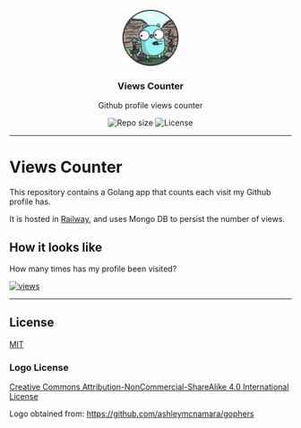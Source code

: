 <p align="center">
  <img src="media/views-counter-logo.png" width="100" alt="Repository logo" />
</p>
<h3 align="center">Views Counter</h3>
<p align="center">Github profile views counter<p>
<!--p align="center"><a href="https://lhbelfanti.gitlab.io/timer/"><strong>➥ Live Demo</strong></a></p-->
<p align="center">
    <img src="https://img.shields.io/github/repo-size/lhbelfanti/views-counter?label=Repo%20size" alt="Repo size" />
    <img src="https://img.shields.io/github/license/lhbelfanti/views-counter?label=License" alt="License" />
</p>

---

# Views Counter

This repository contains a Golang app that counts each visit my Github profile has.

It is hosted in [Railway](https://railway.app/), and uses Mongo DB to persist the number of views.

## How it looks like

How many times has my profile been visited?

<a href="https://github.com/lhbelfanti/">
    <img alt="views" title="GitHub profile views" src="https://views-counter-lhbelfanti.up.railway.app/views"/>
</a>

---
## License
[MIT](https://choosealicense.com/licenses/mit/)


### Logo License
[Creative Commons Attribution-NonCommercial-ShareAlike 4.0 International License](https://creativecommons.org/licenses/by-nc-sa/4.0/)


Logo obtained from: https://github.com/ashleymcnamara/gophers
